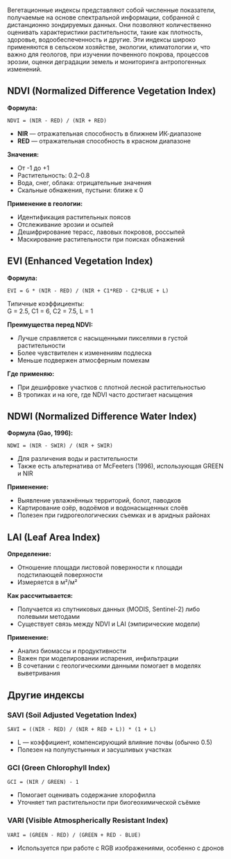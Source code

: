 Вегетационные индексы представляют собой численные показатели, получаемые на основе спектральной информации, собранной с дистанционно зондируемых данных. Они позволяют количественно оценивать характеристики растительности, такие как плотность, здоровье, водообеспеченность и другие. Эти индексы широко применяются в сельском хозяйстве, экологии, климатологии и, что важно для геологов, при изучении почвенного покрова, процессов эрозии, оценки деградации земель и мониторинга антропогенных изменений.

## NDVI (Normalized Difference Vegetation Index)

**Формула:**

```
NDVI = (NIR - RED) / (NIR + RED)
```

- **NIR** — отражательная способность в ближнем ИК-диапазоне
- **RED** — отражательная способность в красном диапазоне

**Значения:**
- От -1 до +1
- Растительность: 0.2–0.8
- Вода, снег, облака: отрицательные значения
- Скальные обнажения, пустыни: ближе к 0

**Применение в геологии:**
- Идентификация растительных поясов
- Отслеживание эрозии и осыпей
- Дешифрирование терасс, лавовых покровов, россыпей
- Маскирование растительности при поисках обнажений

## EVI (Enhanced Vegetation Index)

**Формула:**

```
EVI = G * (NIR - RED) / (NIR + C1*RED - C2*BLUE + L)
```

Типичные коэффициенты:  
G = 2.5, C1 = 6, C2 = 7.5, L = 1

**Преимущества перед NDVI:**
- Лучше справляется с насыщенными пикселями в густой растительности
- Более чувствителен к изменениям подлеска
- Меньше подвержен атмосферным помехам

**Где применяю:**
- При дешифровке участков с плотной лесной растительностью
- В тропиках и на юге, где NDVI часто достигает насыщения

## NDWI (Normalized Difference Water Index)

**Формула (Gao, 1996):**

```
NDWI = (NIR - SWIR) / (NIR + SWIR)
```

- Для различения воды и растительности
- Также есть альтернатива от McFeeters (1996), использующая GREEN и NIR

**Применение:**
- Выявление увлажнённых территорий, болот, паводков
- Картирование озёр, водоёмов и водонасыщенных слоёв
- Полезен при гидрогеологических съемках и в аридных районах

## LAI (Leaf Area Index)

**Определение:**
- Отношение площади листовой поверхности к площади подстилающей поверхности
- Измеряется в м²/м²

**Как рассчитывается:**
- Получается из спутниковых данных (MODIS, Sentinel-2) либо полевыми методами
- Существует связь между NDVI и LAI (эмпирические модели)

**Применение:**
- Анализ биомассы и продуктивности
- Важен при моделировании испарения, инфильтрации
- В сочетании с геологическими данными помогает в моделях выветривания

## Другие индексы

### SAVI (Soil Adjusted Vegetation Index)
```
SAVI = ((NIR - RED) / (NIR + RED + L)) * (1 + L)
```
- L — коэффициент, компенсирующий влияние почвы (обычно 0.5)
- Полезен на полупустынных и засушливых участках

### GCI (Green Chlorophyll Index)
```
GCI = (NIR / GREEN) - 1
```
- Помогает оценивать содержание хлорофилла
- Уточняет тип растительности при биогеохимической съёмке

### VARI (Visible Atmospherically Resistant Index)
```
VARI = (GREEN - RED) / (GREEN + RED - BLUE)
```
- Используется при работе с RGB изображениями, особенно с дронов